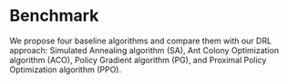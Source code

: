# Benchmark
We propose four baseline algorithms and compare them with our DRL approach: Simulated Annealing algorithm (SA), Ant Colony Optimization algorithm (ACO), Policy Gradient algorithm (PG), and Proximal Policy Optimization algorithm (PPO).

